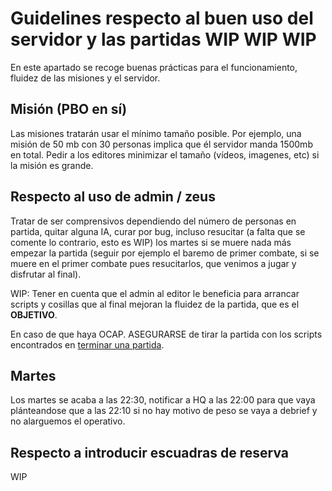 # Guidelines respecto al buen uso del servidor y las partidas WIP WIP WIP

En este apartado se recoge buenas prácticas para el funcionamiento, fluidez de las misiones y el servidor.

## Misión (PBO en sí)

Las misiones tratarán usar el mínimo tamaño posible. Por ejemplo, una misión de 50 mb con 30 personas implica que él servidor manda 1500mb en total. Pedir a los editores minimizar el tamaño (vídeos, imagenes, etc) si la misión es grande.

## Respecto al uso de admin / zeus

Tratar de ser comprensivos dependiendo del número de personas en partida, quitar alguna IA, curar por bug, incluso resucitar (a falta que se comente lo contrario, esto es WIP) los martes si se muere nada más empezar la partida (seguir por ejemplo el baremo de primer combate, si se muere en el primer combate pues resucitarlos, que venimos a jugar y disfrutar al final).

WIP: Tener en cuenta que el admin al editor le beneficia para arrancar scripts y cosillas que al final mejoran la fluidez de la partida, que es el **OBJETIVO**. 

En caso de que haya OCAP. ASEGURARSE de tirar la partida con los scripts encontrados en [terminar una partida](terminar_partida.md).

## Martes

Los martes se acaba a las 22:30, notificar a HQ a las 22:00 para que vaya plánteandose que a las 22:10 si no hay motivo de peso se vaya a debrief y no alarguemos el operativo.

## Respecto a introducir escuadras de reserva

WIP
